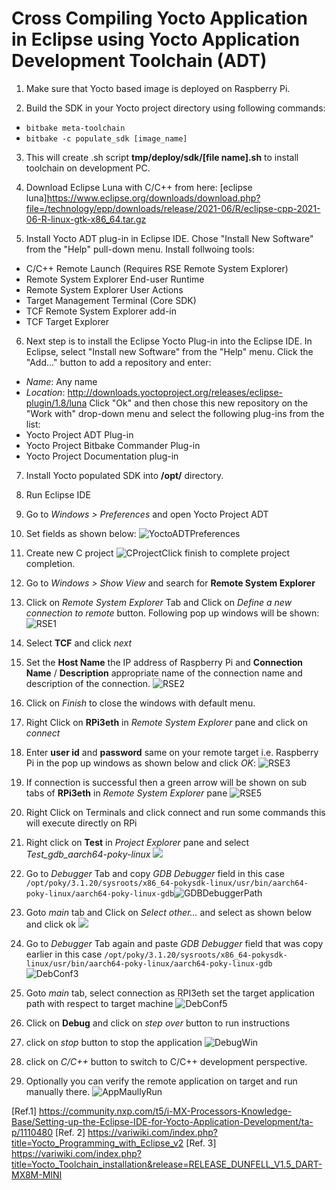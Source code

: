 # Cross Compiling Yocto Application in Eclipse using Yocto Application Development Toolchain (ADT)

1. Make sure that Yocto based image is deployed on Raspberry Pi.
   
2. Build the SDK in your Yocto project directory using following commands:
* `bitbake meta-toolchain`
* `bitbake -c populate_sdk [image_name]`
  
3. This will create .sh script **tmp/deploy/sdk/[file name].sh** to install toolchain on development PC.
   
4. Download Eclipse Luna with C/C++ from here: [eclipse luna]https://www.eclipse.org/downloads/download.php?file=/technology/epp/downloads/release/2021-06/R/eclipse-cpp-2021-06-R-linux-gtk-x86_64.tar.gz

5. Install Yocto ADT plug-in in Eclipse IDE. Chose "Install New Software" from the "Help" pull-down menu. Install follwoing tools:
* C/C++ Remote Launch (Requires RSE Remote System Explorer)
* Remote System Explorer End-user Runtime
* Remote System Explorer User Actions
* Target Management Terminal (Core SDK)
* TCF Remote System Explorer add-in
* TCF Target Explorer
  
6. Next step is to install the Eclipse Yocto Plug-in into the Eclipse IDE. In Eclipse, select "Install new Software"         from the "Help" menu. Click the "Add..." button to add a repository and enter:
* *Name*: Any name
* *Location*: http://downloads.yoctoproject.org/releases/eclipse-plugin/1.8/luna
Click "Ok" and then chose this new repository on the "Work with" drop-down menu and select the following plug-ins from the list:
* Yocto Project ADT Plug-in
* Yocto Project Bitbake Commander Plug-in
* Yocto Project Documentation plug-in
7. Install Yocto populated SDK into **/opt/** directory.

8. Run Eclipse IDE
   
9. Go to *Windows > Preferences* and open Yocto Project ADT

10. Set fields as shown below:
   ![YoctoADTPreferences](SS/YoctoADTPreferences.png)

11. Create new C project
   ![CProject](SS/CProject.png)
​		Click finish to complete project completion.

12. Go to *Windows > Show View*  and search for **Remote System Explorer**

13. Click on *Remote System Explorer* Tab and Click on *Define a new connection to remote* button. Following pop up windows will be shown:
   ![RSE1](SS/RSE1.png)	 

14. Select **TCF** and click *next*

15. Set the **Host Name** the IP address of Raspberry Pi and **Connection Name** / **Description** appropriate name of the connection name and description of the connection.
    ![RSE2](SS/RSE2.png)

16. Click on *Finish* to close the windows with default menu.

17. Right Click on **RPi3eth** in *Remote System Explorer* pane and click on *connect*

18. Enter **user id**  and **password** same on your remote target i.e. Raspberry Pi in the pop up windows as shown below and click *OK*:
    ![RSE3](SS/RSE3.png)

19. If connection is successful then a green arrow will be shown on sub tabs of **RPi3eth** in *Remote System Explorer* pane
    ![RSE5](SS/RSE5.png)

20. Right Click on Terminals and click connect and run some commands this will execute directly on RPi

21. Right click on **Test** in *Project Explorer* pane and select *Test_gdb_aarch64-poky-linux*
   ![](SS/DebConf1.png)

22. Go to *Debugger* Tab and copy *GDB Debugger* field in this case `/opt/poky/3.1.20/sysroots/x86_64-pokysdk-linux/usr/bin/aarch64-poky-linux/aarch64-poky-linux-gdb`![GDBDebuggerPath](SS/GDBDebuggerPath.png)

23. Goto *main* tab and Click on *Select other...* and select  as shown below and click ok
   ![](SS/DebgConf2.png)

24. Go to *Debugger* Tab again and paste *GDB Debugger* field that was copy earlier in this case `/opt/poky/3.1.20/sysroots/x86_64-pokysdk-linux/usr/bin/aarch64-poky-linux/aarch64-poky-linux-gdb`
   ![DebConf3](SS/DebConf3.png)

25. Goto *main* tab, select connection as RPI3eth set the target application path with respect to target machine
   ![DebConf5](SS/DebConf5.png)

26. Click on **Debug** and click on *step over* button to run instructions

27. click on *stop* button to stop the application
    ![DebugWin](SS/DebugWin.png)

28. click on *C/C++* button to switch to C/C++ development perspective.

29. Optionally you can verify the remote application on target and run manually there.
    ![AppMaullyRun](SS/AppMaullyRun.png)

[Ref.1] https://community.nxp.com/t5/i-MX-Processors-Knowledge-Base/Setting-up-the-Eclipse-IDE-for-Yocto-Application-Development/ta-p/1110480
[Ref. 2] https://variwiki.com/index.php?title=Yocto_Programming_with_Eclipse_v2
[Ref. 3] https://variwiki.com/index.php?title=Yocto_Toolchain_installation&release=RELEASE_DUNFELL_V1.5_DART-MX8M-MINI

